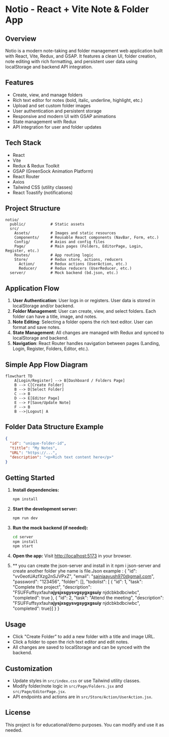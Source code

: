 # Notio - React + Vite Note & Folder App

## Overview
Notio is a modern note-taking and folder management web application built with React, Vite, Redux, and GSAP. It features a clean UI, folder creation, note editing with rich formatting, and persistent user data using localStorage and backend API integration.

## Features
- Create, view, and manage folders
- Rich text editor for notes (bold, italic, underline, highlight, etc.)
- Upload and set custom folder images
- User authentication and persistent storage
- Responsive and modern UI with GSAP animations
- State management with Redux
- API integration for user and folder updates

## Tech Stack
- React
- Vite
- Redux & Redux Toolkit
- GSAP (GreenSock Animation Platform)
- React Router
- Axios
- Tailwind CSS (utility classes)
- React Toastify (notifications)


## Project Structure
```
notio/
  public/           # Static assets
  src/
    Assets/         # Images and static resources
    Components/     # Reusable React components (NavBar, Form, etc.)
    Config/         # Axios and config files
    Page/           # Main pages (Folders, EditorPage, Login, Register, etc.)
    Routes/         # App routing logic
    Store/          # Redux store, actions, reducers
      Action/       # Redux actions (UserAction, etc.)
      Reducer/      # Redux reducers (UserReducer, etc.)
  server/           # Mock backend (bd.json, etc.)
```

## Application Flow

1. **User Authentication**: User logs in or registers. User data is stored in localStorage and/or backend.
2. **Folder Management**: User can create, view, and select folders. Each folder can have a title, image, and notes.
3. **Note Editing**: Selecting a folder opens the rich text editor. User can format and save notes.
4. **State Management**: All changes are managed with Redux and synced to localStorage and backend.
5. **Navigation**: React Router handles navigation between pages (Landing, Login, Register, Folders, Editor, etc.).

## Simple App Flow Diagram

```mermaid
flowchart TD
    A[Login/Register] --> B[Dashboard / Folders Page]
    B --> C[Create Folder]
    B --> D[Select Folder]
    C --> B
    D --> E[Editor Page]
    E --> F[Save/Update Note]
    F --> B
    B -->|Logout| A
```

## Folder Data Structure Example

```json
{
  "id": "unique-folder-id",
  "tittle": "My Notes",
  "URL": "https://...",
  "description": "<p>Rich text content here</p>"
}
```

## Getting Started
1. **Install dependencies:**
   ```bash
   npm install
   ```
2. **Start the development server:**
   ```bash
   npm run dev
   ```
3. **Run the mock backend (if needed):**
   ```bash
   cd server
   npm install
   npm start
   ```
4. **Open the app:**
   Visit [http://localhost:5173](http://localhost:5173) in your browser.
   
5. ** you can create the json-server and install in it
   npm i json-server
   and create another folder yhe name is file.Json
   example :
       { "id": "vv0eotUAzfXzg2nSJVPxZ",
      "email": "sainiaayush970@gmail.com",
      "password": "123456",
      "folder": [],
   "todolist": [
   {
          "id": 1,
          "task": "Complete the project",
          "description": "FSUFFuffsyxfauh<b>xjysjxsgysvgsygxgsuiy</b> njdcbkbdbciwbc",
          "completed": true
        },
        {
          "id": 2,
          "task": "Attend the meeting",
          "description": "FSUFFuffsyxfauh<b>xjysjxsgysvgsygxgsuiy</b> njdcbkbdbciwbc",
          "completed": true}]
   }
   }

## Usage
- Click "Create Folder" to add a new folder with a title and image URL.
- Click a folder to open the rich text editor and edit notes.
- All changes are saved to localStorage and can be synced with the backend.

## Customization
- Update styles in `src/index.css` or use Tailwind utility classes.
- Modify folder/note logic in `src/Page/Folders.jsx` and `src/Page/EditorPage.jsx`.
- API endpoints and actions are in `src/Store/Action/UserAction.jsx`.

## License
This project is for educational/demo purposes. You can modify and use it as needed.
